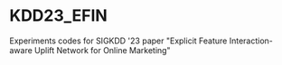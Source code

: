 # KDD23_EFIN
 Experiments codes for SIGKDD '23 paper "Explicit Feature Interaction-aware Uplift Network for Online Marketing"
